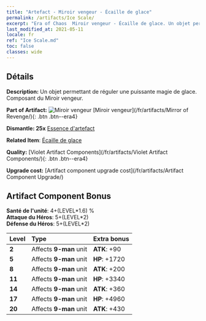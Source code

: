 ```yaml
---
title: "Artefact - Miroir vengeur - Écaille de glace"
permalink: /artifacts/Ice Scale/
excerpt: "Era of Chaos  Miroir vengeur - Écaille de glace. Un objet permettant de réguler une puissante magie de glace. Composant du Miroir vengeur."
last_modified_at: 2021-05-11
locale: fr
ref: "Ice Scale.md"
toc: false
classes: wide
---
```




## Détails

 **Description:** Un objet permettant de réguler une puissante magie de glace. Composant du Miroir vengeur.

 **Part of Artifact:** ![Miroir vengeur](/images/t/icon_artifact_35.png) [Miroir vengeur](/fr/artifacts/Mirror of Revenge/){: .btn .btn--era4}

 **Dismantle: 25x** [Essence d'artefact](/ItemsFR/con_905/)

 **Related Item**: [Écaille de glace](/ItemsFR/art_141/)

 **Quality:** [Violet Artifact Components](/fr/artifacts/Violet Artifact Components/){: .btn .btn--era4}

 **Upgrade cost:** [Artifact component upgrade cost](/fr/artifacts/Artifact Component Upgrade/)

## Artifact Component Bonus

  **Santé de l'unité**: 4+(LEVEL\*1.6) %<br/>**Attaque du Héros**: 5+(LEVEL\*2)<br/>**Défense du Héros**: 5+(LEVEL\*2)

  |  Level  | Type |    Extra bonus  | 
  |:--------|:-----|:----------------| 
  | **2** | Affects **9-man** unit | **ATK**: +90 | 
  | **5** | Affects **9-man** unit | **HP**: +1720 | 
  | **8** | Affects **9-man** unit | **ATK**: +200 | 
  | **11** | Affects **9-man** unit | **HP**: +3340 | 
  | **14** | Affects **9-man** unit | **ATK**: +360 | 
  | **17** | Affects **9-man** unit | **HP**: +4960 | 
  | **20** | Affects **9-man** unit | **ATK**: +430 | 
